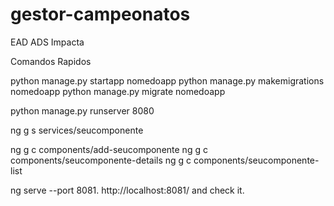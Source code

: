 # gestor-campeonatos
EAD ADS Impacta

Comandos Rapidos

python manage.py startapp nomedoapp
python manage.py makemigrations nomedoapp
python manage.py migrate nomedoapp

python manage.py runserver 8080      

ng g s services/seucomponente

ng g c components/add-seucomponente
ng g c components/seucomponente-details
ng g c components/seucomponente-list

ng serve --port 8081.
http://localhost:8081/ and check it.
